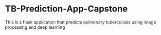 # TB-Prediction-App-Capstone
This is a flask application that predicts pulmonary tuberculosis using image processing and deep learning
